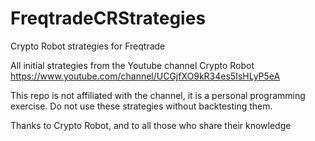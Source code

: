 # FreqtradeCRStrategies
Crypto Robot strategies for Freqtrade

All initial strategies from the Youtube channel Crypto Robot
https://www.youtube.com/channel/UCGjfXO9kR34es5IsHLyP5eA

This repo is not affiliated with the channel, it is a personal programming exercise.
Do not use these strategies without backtesting them.

Thanks to Crypto Robot, and to all those who share their knowledge
